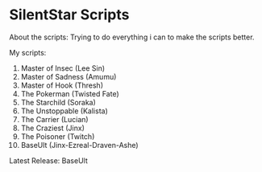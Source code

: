 SilentStar Scripts
============================================================
 
About the scripts:
Trying to do everything i can to make the scripts better.
 
My scripts:

1. Master of Insec (Lee Sin)
2. Master of Sadness (Amumu)
3. Master of Hook (Thresh)
4. The Pokerman (Twisted Fate)
5. The Starchild (Soraka)
6. The Unstoppable (Kalista)
7. The Carrier (Lucian)
8. The Craziest (Jinx)
9. The Poisoner (Twitch)
10. BaseUlt (Jinx-Ezreal-Draven-Ashe)
 
Latest Release: BaseUlt
